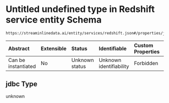 # Untitled undefined type in Redshift service entity Schema

```txt
https://streaminlinedata.ai/entity/services/redshift.json#/properties/jdbc
```



| Abstract            | Extensible | Status         | Identifiable            | Custom Properties | Additional Properties | Access Restrictions | Defined In                                                             |
| :------------------ | :--------- | :------------- | :---------------------- | :---------------- | :-------------------- | :------------------ | :--------------------------------------------------------------------- |
| Can be instantiated | No         | Unknown status | Unknown identifiability | Forbidden         | Allowed               | none                | [redshift.json*](../out/services/redshift.json "open original schema") |

## jdbc Type

unknown
